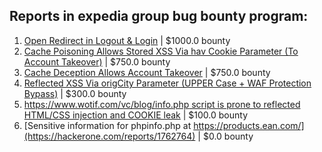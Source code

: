 ## Reports in expedia group bug bounty program:
1. [Open Redirect in Logout & Login](https://hackerone.com/reports/1788006) | $1000.0 bounty
2. [Cache Poisoning Allows Stored XSS Via hav Cookie Parameter (To Account Takeover)](https://hackerone.com/reports/1760213) | $750.0 bounty
3. [Cache Deception Allows Account Takeover](https://hackerone.com/reports/1698316) | $750.0 bounty
4. [Reflected XSS Via origCity Parameter (UPPER Case + WAF Protection Bypass)](https://hackerone.com/reports/1420529) | $300.0 bounty
5. [https://www.wotif.com/vc/blog/info.php script is prone to reflected HTML/CSS injection and COOKIE leak](https://hackerone.com/reports/1888351) | $100.0 bounty
6. [Sensitive information for phpinfo.php at https://products.ean.com/](https://hackerone.com/reports/1762764) | $0.0 bounty